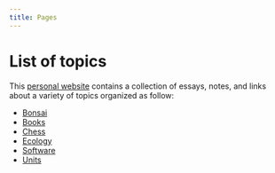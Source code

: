 ```yaml
---
title: Pages
---
```


# List of topics

This [personal website](/about) contains a collection of essays, notes, and
links about a variety of topics organized as follow:

- [Bonsai](/bonsai)
- [Books](/books)
- [Chess](/chess)
- [Ecology](/ecology)
- [Software](/software)
- [Units](/units)

<!--
- [Diary](/diary)
-->
